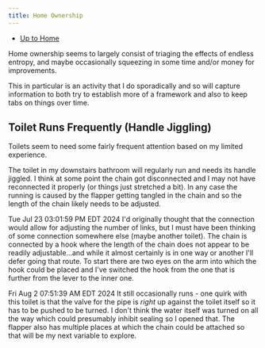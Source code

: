 ```yaml
---
title: Home Ownership
---
```


- [Up to Home](./)

Home ownership seems to largely consist of triaging the
effects of endless entropy, and maybe occasionally squeezing
in some time and/or money for improvements.

This in particular is an activity that I do sporadically and
so will capture information to both try to establish more of
a framework and also to keep tabs on things over time.

## Toilet Runs Frequently (Handle Jiggling)

Toilets seem to need some fairly frequent attention based
on my limited experience.

The toilet in my downstairs bathroom will regularly run and
needs its handle jiggled. I think at some point the chain
got disconnected and I may not have reconnected it properly
(or things just stretched a bit). In any case the running
is caused by the flapper getting tangled in the chain and
so the length of the chain likely needs to be adjusted.

Tue Jul 23 03:01:59 PM EDT 2024
I'd originally thought that the connection would allow for
adjusting the number of links, but I must have been thinking
of some connection somewhere else (maybe another toilet).
The chain is connected by a hook where the length of the
chain does not appear to be readily adjustable...and while
it almost certainly is in one way or another I'll defer
going that route. To start there are two eyes on the arm
into which the hook could be placed and I've switched the hook
from the one that is further from the lever to the inner one.

Fri Aug  2 07:51:39 AM EDT 2024
It still occasionally runs - one quirk with this toilet is that
the valve for the pipe is _right_ up against the toilet itself
so it has to be pushed to be turned. I don't think the water
itself was turned on all the way which could presumably inhibit
sealing so I opened that. The flapper also has multiple places
at which the chain could be attached so that will be my next
variable to explore.
